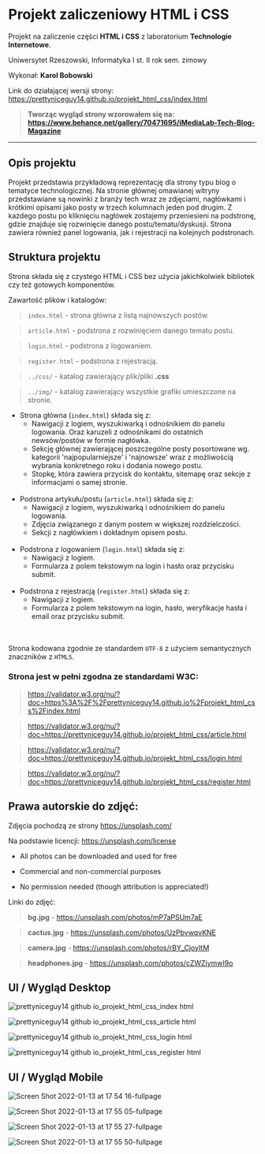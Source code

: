 # Projekt zaliczeniowy HTML i CSS

Projekt na zaliczenie części **HTML i CSS** z laboratorium **Technologie Internetowe**.

Uniwersytet Rzeszowski, Informatyka I st. II rok sem. zimowy

Wykonał: **Karol Bobowski**

Link do działającej wersji strony: https://prettyniceguy14.github.io/projekt_html_css/index.html

> **Tworząc wygląd strony wzorowałem się na: https://www.behance.net/gallery/70471695/iMediaLab-Tech-Blog-Magazine**

---

## Opis projektu

Projekt przedstawia przykładową reprezentację dla strony typu blog o tematyce technologicznej. Na stronie głównej omawianej witryny przedstawiane są nowinki z branży tech wraz ze zdjęciami, nagłówkami i krótkimi opisami jako posty w trzech kolumnach jeden pod drugim. Z każdego postu po kliknięciu nagłówek zostajemy przeniesieni na podstronę, gdzie znajduje się rozwinięcie danego postu/tematu/dyskusji. Strona zawiera również panel logowania, jak i rejestracji na kolejnych podstronach.

## Struktura projektu

Strona składa się z czystego HTML i CSS bez użycia jakichkolwiek bibliotek czy też gotowych komponentów.

Zawartość plików i katalogów:

> `index.html` - strona główna z listą najnowszych postów.

> `article.html` - podstrona z rozwinięciem danego tematu postu.

> `login.html` - podstrona z logowaniem.

> `register.html` - podstrona z rejestracją.

> `../css/` - katalog zawierający plik/pliki **.css**

> `../img/` - katalog zawierający wszystkie grafiki umieszczone na stronie.


- Strona główna (`index.html`) składa się z:
    - Nawigacji z logiem, wyszukiwarką i odnośnikiem do panelu logowania. Oraz karuzeli z odnośnikami do ostatnich newsów/postów w formie nagłówka.
    - Sekcję głównej zawierającej poszczególne posty posortowane wg. kategorii 'najpopularniejsze' i 'najnowsze' wraz z możliwością wybrania konkretnego roku i dodania nowego postu.
    - Stopkę, która zawiera przycisk do kontaktu, sitemapę oraz sekcje z informacjami o samej stronie.
<br /><br />
- Podstrona artykułu/postu (`article.html`) składa się z:
    - Nawigacji z logiem, wyszukiwarką i odnośnikiem do panelu logowania.
    - Zdjęcia związanego z danym postem w większej rozdzielczości.
    - Sekcji z nagłówkiem i dokładnym opisem postu.
<br /><br />
- Podstrona z logowaniem (`login.html`) składa się z:
    - Nawigacji z logiem.
    - Formularza z polem tekstowym na login i hasło oraz przycisku submit.
<br /><br />
- Podstrona z rejestracją (`register.html`) składa się z:
    - Nawigacji z logiem.
    - Formularza z polem tekstowym na login, hasło, weryfikacje hasła i email oraz przycisku submit.    
<br /><br />

Strona kodowana zgodnie ze standardem `UTF-8` z użyciem semantycznych znaczników z `HTML5`.

### Strona jest w pełni zgodna ze standardami W3C:

> https://validator.w3.org/nu/?doc=https%3A%2F%2Fprettyniceguy14.github.io%2Fprojekt_html_css%2Findex.html

> https://validator.w3.org/nu/?doc=https://prettyniceguy14.github.io/projekt_html_css/article.html

> https://validator.w3.org/nu/?doc=https://prettyniceguy14.github.io/projekt_html_css/login.html

> https://validator.w3.org/nu/?doc=https://prettyniceguy14.github.io/projekt_html_css/register.html


## Prawa autorskie do zdjęć:
Zdjęcia pochodzą ze strony https://unsplash.com/

Na podstawie licencji: https://unsplash.com/license

- All photos can be downloaded and used for free

- Commercial and non-commercial purposes

- No permission needed (though attribution is appreciated!)

Linki do zdjęć:
> **bg.jpg** - https://unsplash.com/photos/mP7aPSUm7aE

> **cactus.jpg** - https://unsplash.com/photos/UzPbvwqvKNE

> **camera.jpg** - https://unsplash.com/photos/rBY_CjoyItM

> **headphones.jpg** - https://unsplash.com/photos/cZWZjymwI9o

## UI / Wygląd Desktop

![prettyniceguy14 github io_projekt_html_css_index html](https://user-images.githubusercontent.com/84191672/149358525-92fe2913-1744-4d15-888d-43bd8eedf5b2.png)

![prettyniceguy14 github io_projekt_html_css_article html](https://user-images.githubusercontent.com/84191672/149358717-1434743e-30fc-4875-923b-272981bab3ea.png)

![prettyniceguy14 github io_projekt_html_css_login html](https://user-images.githubusercontent.com/84191672/149359027-24e3f14b-358f-42e6-8c78-06316219f954.png)

![prettyniceguy14 github io_projekt_html_css_register html](https://user-images.githubusercontent.com/84191672/149359174-1d4b96d9-56a3-4094-90cf-481f2318e524.png)


## UI / Wygląd Mobile

![Screen Shot 2022-01-13 at 17 54 16-fullpage](https://user-images.githubusercontent.com/84191672/149373956-a7305def-439b-4c35-b489-3ffae02f846d.png)

![Screen Shot 2022-01-13 at 17 55 05-fullpage](https://user-images.githubusercontent.com/84191672/149374057-9f598f0b-2cb1-4630-be35-3e0e942e1ee2.png)

![Screen Shot 2022-01-13 at 17 55 27-fullpage](https://user-images.githubusercontent.com/84191672/149374111-40202487-d675-40cc-9396-6da3517231c4.png)

![Screen Shot 2022-01-13 at 17 55 50-fullpage](https://user-images.githubusercontent.com/84191672/149374228-4ebc7db5-f86e-4be1-95c0-9e94ad36e82a.png)
